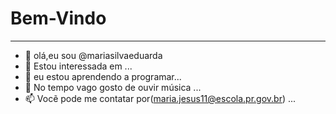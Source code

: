 # Bem-Vindo
---

- 👋 olá,eu sou @mariasilvaeduarda
- 👀 Estou interessada em  ...
- 🌱 eu estou aprendendo a programar...
- 💞️ No tempo vago gosto de ouvir música ...
- 📫 Vocẽ pode me contatar por(maria.jesus11@escola.pr.gov.br) ...

<!---
mariasilvaeduarda/mariasilvaeduarda is a ✨ special ✨ repository because its `README.md` (this file) appears on your GitHub profile.
You can click the Preview link to take a look at your changes.
--->
